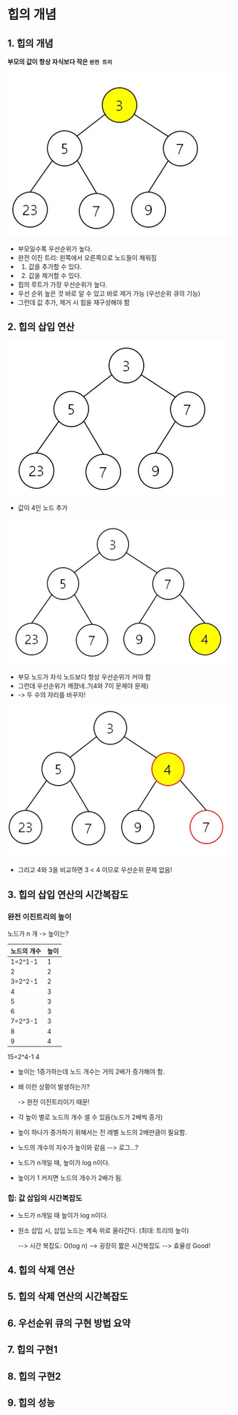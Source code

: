 # 힙의 개념

## 1. 힙의 개념

**부모의 값이 항상 자식보다 작은 `완전 트리`**

![](./cap1.JPG)

- 부모일수록 우선순위가 높다. 
- 완전 이진 트리: 왼쪽에서 오른쪽으로 노드들이 채워짐
- 1) 값을 추가할 수 있다.
- 2) 값을 제거할 수 있다.
- 힙의 루트가 가장 우선순위가 높다. 
- 우선 순위 높은 것 바로 알 수 있고 바로 제거 가능 (우선순위 큐의 기능)
- 그런데 값 추가, 제거 시 힙을 재구성해야 함

## 2. 힙의 삽입 연산

![](./cap2.JPG)

- 값이 4인 노드 추가

![](./insert_cap1.JPG)

- 부모 노드가 자식 노드보다 항상 우선순위가 커야 함
- 그런데 우선순위가 깨졌네..?(4와 7이 문제야 문제)
- -> 두 수의 자리를 바꾸자!

![](./insert_cap2.JPG)

- 그리고 4와 3을 비교하면 3 < 4 이므로 우선순위 문제 없음!

## 3. 힙의 삽입 연산의 시간복잡도

### 완전 이진트리의 높이

노드가 n 개 -> 높이는?

| 노드의 개수 | 높이 |
| ----------- | ---- |
| 1=2^1-1     | 1    |
| 2           | 2    |
| 3=2^2-1     | 2    |
| 4           | 3    |
| 5           | 3    |
| 6           | 3    |
| 7=2^3-1     | 3    |
| 8           | 4    |
| 9           | 4    |

15=2^4-1																				4

- 높이는 1증가하는데 노드 개수는 거의 2배가 증가해야 함. 

- 왜 이런 상황이 발생하는가?

  -> 완전 이진트리이기 때문!

- 각 높이 별로 노드의 개수 셀 수 있음(노드가 2배씩 증가)

- 높이 하나가 증가하기 위해서는 전 레벨 노드의 2배만큼이 필요함.

- 노드의 개수의 지수가 높이와 같음 --> 로그...?

- 노드가 n개일 때, 높이가 log n이다.

- 높이가 1 커지면 노드의 개수가 2배가 됨.

### 힙: 값 삽입의 시간복잡도

- 노드가 n개일 때 높이가 log n이다.

- 원소 삽입 시, 삽입 노드는 계속 위로 올라간다. (최대: 트리의 높이)

  --> 시간 복잡도: O(log n) --> 굉장히 짧은 시간복잡도 --> 효율성 Good!

## 4. 힙의 삭제 연산

## 5. 힙의 삭제 연산의 시간복잡도

## 6. 우선순위 큐의 구현 방법 요약 

## 7. 힙의 구현1

## 8. 힙의 구현2

## 9. 힙의 성능

